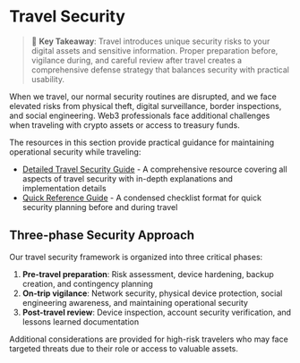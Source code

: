 # Travel Security

> 🔑 **Key Takeaway**: Travel introduces unique security risks to your digital assets and sensitive information. Proper preparation before, vigilance during, and careful review after travel creates a comprehensive defense strategy that balances security with practical usability.

When we travel, our normal security routines are disrupted, and we face elevated risks from physical theft, digital surveillance, border inspections, and social engineering. Web3 professionals face additional challenges when traveling with crypto assets or access to treasury funds.

The resources in this section provide practical guidance for maintaining operational security while traveling:

- [Detailed Travel Security Guide](guide.md) - A comprehensive resource covering all aspects of travel security with in-depth explanations and implementation details
- [Quick Reference Guide](quick-guide.md) - A condensed checklist format for quick security planning before and during travel

## Three-phase Security Approach

Our travel security framework is organized into three critical phases:

1. **Pre-travel preparation**: Risk assessment, device hardening, backup creation, and contingency planning
2. **On-trip vigilance**: Network security, physical device protection, social engineering awareness, and maintaining operational security
3. **Post-travel review**: Device inspection, account security verification, and lessons learned documentation

Additional considerations are provided for high-risk travelers who may face targeted threats due to their role or access to valuable assets.
